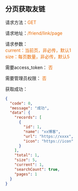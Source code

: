 ## 分页获取友链

<p>请求方法：<span style="color:#e96900">GET</p>
<p>请求地址：<span style="color:#e96900">/friend/link/page</span></p>
<p>请求参数：
<br>
<span style="color:#e96900">current：当前页，非必传，默认1</span>
<br>
<span style="color:#e96900">size：每页数量，非必传，默认5</span>
</p>
<p>需要access_token： <span style="color:#e96900">否</span></p>
<p>需要管理员权限： <span style="color:#e96900">否</span></p>


获取成功：
```json
{
  "code": 0,
  "message": "成功",
  "data": {
    "records": [
      {
        "id": 1,
        "name": "xx博客",
        "url": "https://xxxx",
		"icon": "https://icon"
      }
    ],
    "total": 1,
    "size": 5,
    "current": 1,
    "searchCount": true,
    "pages": 1
  }
}
```
